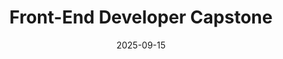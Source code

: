 ---
title: "Front-End Developer Capstone"
title_es: "Proyecto Final de Desarrollador Front-End"
issuer: "Meta"
issuer_es: "Meta"
date: "2025-09-15"
category: ["Web Development", "Front-End"]
category_es: ["Desarrollo Web", "Front-End"]
type: "certification"
type_es: "certificación"
credential_id: "NLWO68YV81CM"
credential_url: "https://www.coursera.org/account/accomplishments/verify/NLWO68YV81CM"
pdf_url: "/certificates/pdf/Meta_Front-End_Developer_Capstone.pdf"
image: "/certificates/img/Meta_Front-End_Developer_Capstone.webp"
description: "This capstone course from Meta requires students to apply all accumulated knowledge to build a comprehensive, high-quality, and professional **front-end web application**. It focuses on integrating **React.js**, **JavaScript**, **UI/UX design principles**, and **Web Content Accessibility Guidelines (WCAG)**, ensuring the final project is responsive, accessible, and demonstrates clean coding practices."
description_es: "Este curso de proyecto final de Meta requiere que los estudiantes apliquen todos los conocimientos acumulados para construir una **aplicación web front-end** completa, de alta calidad y profesional. Se enfoca en la integración de **React.js**, **JavaScript**, **principios de diseño UI/UX** y **Pautas de Accesibilidad al Contenido Web (WCAG)**, asegurando que el proyecto final sea responsivo, accesible y demuestre prácticas de código limpio."
skills: ["Front-End Web Development","React.js","JavaScript","User Interface and User Experience (UI/UX) Design","Web Applications","Semantic Web","Web Content Accessibility Guidelines","Usability","Wireframing","Data Validation","Version Control","Git (Version Control System)"]
featured: true
duration: "Approx. 5 Weeks"
duration_es: "Aprox. 5 Semanas"
study_hours: "27 hours"
study_hours_es: "27 horas"
content_covered: [
  "End-to-end development of a real-world, responsive web application using React and JavaScript.",
  "Application of UI/UX design and wireframing best practices.",
  "Implementation of accessibility features in compliance with WCAG standards.",
  "Advanced use of React components for creating dynamic and multi-view interfaces.",
  "Project planning, clean coding practices, version control (Git), and final deployment."
]
content_covered_es: [
  "Desarrollo de principio a fin de una aplicación web responsiva y del mundo real usando React y JavaScript.",
  "Aplicación de las mejores prácticas de diseño UI/UX y wireframing.",
  "Implementación de características de accesibilidad en cumplimiento con los estándares WCAG.",
  "Uso avanzado de componentes de React para crear interfaces dinámicas y con múltiples vistas.",
  "Planificación de proyectos, prácticas de código limpio, control de versiones (Git) y despliegue final."
]
learning_outcomes: [
  "Successfully plan, design, and deploy a professional, responsive front-end application using React.",
  "Demonstrate proficiency in modern JavaScript, including asynchronous operations and state management.",
  "Create user interfaces that adhere to established UI/UX and web accessibility standards.",
  "Integrate technical specifications into a polished, working final product.",
  "Showcase a portfolio-ready project that validates comprehensive front-end development skills."
]
learning_outcomes_es: [
  "Planificar, diseñar y desplegar con éxito una aplicación front-end profesional y responsiva usando React.",
  "Demostrar competencia en JavaScript moderno, incluyendo operaciones asíncronas y gestión de estado.",
  "Crear interfaces de usuario que se adhieran a los estándares establecidos de UI/UX y accesibilidad web.",
  "Integrar especificaciones técnicas en un producto final pulido y funcional.",
  "Presentar un proyecto listo para portafolio que valide habilidades integrales de desarrollo front-end."
]
---